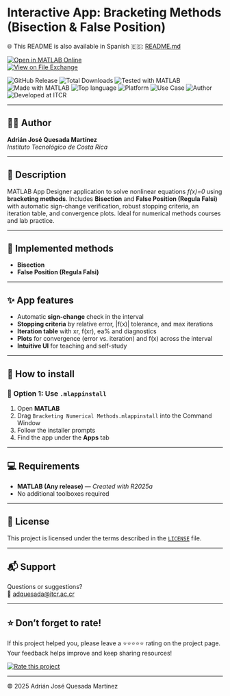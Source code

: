 # Interactive App: Bracketing Methods (Bisection & False Position)

🌐 This README is also available in Spanish 🇪🇸: [README.md](README.md)

[![Open in MATLAB Online](https://www.mathworks.com/images/responsive/global/open-in-matlab-online.svg)](https://matlab.mathworks.com/open/github/v1?repo=adriancrc/Bracketing-Numerical-Methods)  
[![View on File Exchange](https://www.mathworks.com/matlabcentral/images/matlab-file-exchange.svg)](https://www.mathworks.com/matlabcentral/fileexchange/181847-bracketing-numerical-methods)

![GitHub Release](https://img.shields.io/github/v/release/adriancrc/Bracketing-Numerical-Methods)
![Total Downloads](https://img.shields.io/github/downloads/adriancrc/Bracketing-Numerical-Methods/total)
![Tested with MATLAB](https://img.shields.io/endpoint?url=https%3A%2F%2Fraw.githubusercontent.com%2Fadriancrc%2FBracketing-Numerical-Methods%2Fmain%2Freport%2Fbadge%2Ftested_with.json)
![Made with MATLAB](https://img.shields.io/badge/Made%20with-MATLAB-blue)
![Top language](https://img.shields.io/github/languages/top/adriancrc/Bracketing-Numerical-Methods?label=Top%20Language&color=blue&cacheSeconds=3600)
![Platform](https://img.shields.io/badge/Platform-Windows%20%7C%20macOS%20%7C%20Linux-lightgrey)
![Use Case](https://img.shields.io/badge/Use-Educational-success)
![Author](https://img.shields.io/badge/Author-Adrián%20Quesada%20Martínez-blueviolet)
![Developed at ITCR](https://img.shields.io/badge/Developed%20at-ITCR-blue)

---

## 👨‍💻 Author
**Adrián José Quesada Martínez**  
*Instituto Tecnológico de Costa Rica*

---

## 📘 Description

MATLAB App Designer application to solve nonlinear equations *f(x)=0* using **bracketing methods**. Includes **Bisection** and **False Position (Regula Falsi)** with automatic sign-change verification, robust stopping criteria, an iteration table, and convergence plots. Ideal for numerical methods courses and lab practice.

---

## 🧮 Implemented methods

- **Bisection**  
- **False Position (Regula Falsi)**

---

## ✨ App features

- Automatic **sign-change** check in the interval  
- **Stopping criteria** by relative error, |f(x)| tolerance, and max iterations  
- **Iteration table** with xr, f(xr), ea% and diagnostics  
- **Plots** for convergence (error vs. iteration) and f(x) across the interval  
- **Intuitive UI** for teaching and self-study

---

## 🚀 How to install

### 🔹 Option 1: Use `.mlappinstall`

1. Open **MATLAB**  
2. Drag `Bracketing Numerical Methods.mlappinstall` into the Command Window  
3. Follow the installer prompts  
4. Find the app under the **Apps** tab

---

## 💻 Requirements

- **MATLAB (Any release)** — *Created with R2025a*  
- No additional toolboxes required

---

## 📄 License

This project is licensed under the terms described in the [`LICENSE`](LICENSE) file.

---

## 📬 Support

Questions or suggestions?  
📧 [adquesada@itcr.ac.cr](mailto:adquesada@itcr.ac.cr)

---

## ⭐ Don’t forget to rate!

If this project helped you, please leave a ⭐⭐⭐⭐⭐ rating on the project page.  
Your feedback helps improve and keep sharing resources!

[![Rate this project](https://img.shields.io/badge/★★★★★-Rate%20on%20File%20Exchange-blueviolet?style=for-the-badge)](https://www.mathworks.com/matlabcentral/fileexchange/181847-bracketing-numerical-methods)

---

© 2025 Adrián José Quesada Martínez
